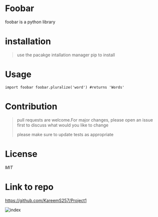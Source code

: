 # Foobar
foobar is a python library

# installation

> use the pacakge intallation manager pip to install

# Usage

`import foobar
foobar.pluralize('word') #returns 'Words'` 

# Contribution

> pull requests are welcome.For major changes, please open an issue first to discuss what would  you like to change
> 
> please make sure to update tests as appropriate

# License 
*MIT*

# Link to repo
<https://github.com/KareemS257/Project1>

![index](https://user-images.githubusercontent.com/75436004/101240464-1cecc380-36f8-11eb-8969-e756cba18bd8.png)
